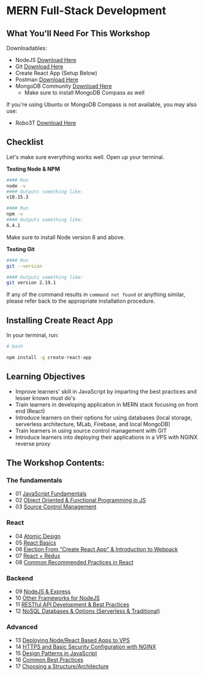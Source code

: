 # MERN Full-Stack Development

## What You'll Need For This Workshop

Downloadables:
- NodeJS [Download Here](https://nodejs.org/en/download)
- Git [Download Here](https://git-scm.com/downloads)
- Create React App (Setup Below)
- Postman [Download Here](https://www.getpostman.com/downloads/)
- MongoDB Community [Download Here](https://www.mongodb.com/download-center#community)
    - Make sure to install MongoDB Compass as well

If you're using Ubuntu or MongoDB Compass is not available, you may also use:
- Robo3T [Download Here](https://robomongo.org/)

## Checklist

Let's make sure everything works well. Open up your terminal.

__Testing Node & NPM__
```bash
#### Run
node -v
#### Outputs something like:
v10.15.3

#### Run
npm -v
#### Outputs something like:
6.4.1
```

Make sure to install Node version 8 and above.

__Testing Git__
```bash
#### Run
git --version

#### Outputs something like:
git version 2.19.1
```

If any of the command results in `command not found` or anything similar, please refer back to the appropriate installation procedure.

## Installing Create React App

In your terminal, run:

```bash
# bash

npm install -g create-react-app
```

## Learning Objectives

 - Improve learners' skill in JavaScript by imparting the best practices and lesser known must do's
 - Train learners in developing application in MERN stack focusing on front end (React)
 - Introduce learners on their options for using databases (local storage, serverless architecture, MLab, Firebase, and local MongoDB)
 - Train learners in using source control management with GIT
 - Introduce learners into deploying their applications in a VPS with NGINX reverse proxy

## The Workshop Contents:

### The fundamentals
- 01 [JavaScript Fundamentals](/modules/js-basics/index.md)
- 02 [Object Oriented & Functional Programming in JS](/modules/oop-fp/index.md)
- 03 [Source Control Management](/modules/git.md)

### React
- 04 [Atomic Design]()
- 05 [React Basics]()
- 06 [Ejection From "Create React App" & Introduction to Webpack]()
- 07 [React + Redux]()
- 08 [Common Recommended Practices in React]()

### Backend
- 09 [NodeJS & Express]()
- 10 [Other Frameworks for NodeJS]()
- 11 [RESTful API Development & Best Practices]()
- 12 [NoSQL Databases & Options (Serverless & Traditional)](/modules/nosql-dbs.md)

### Advanced
- 13 [Deploying Node/React Based Apps to VPS](/modules/react-deployment.md)
- 14 [HTTPS and Basic Security Configuration with NGINX]()
- 15 [Design Patterns in JavaScript]()
- 16 [Common Best Practices]()
- 17 [Choosing a Structure/Architecture]()
